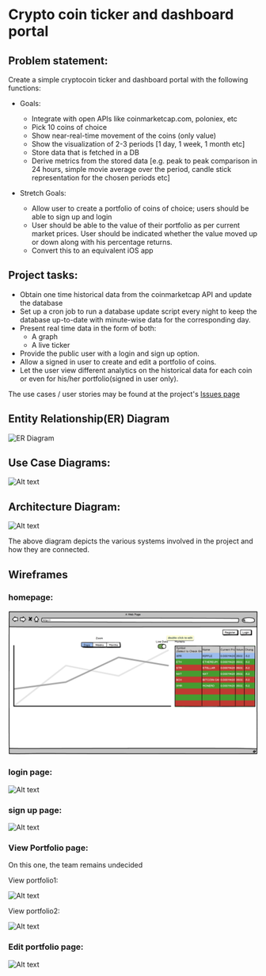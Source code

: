 # Crypto coin ticker and dashboard portal

## Problem statement:

Create a simple cryptocoin ticker and dashboard portal with the following functions:

- Goals:
  - Integrate with open APIs like coinmarketcap.com, poloniex, etc
  - Pick 10 coins of choice
  - Show near-real-time movement of the coins (only value)
  - Show the visualization of 2-3 periods [1 day, 1 week, 1 month etc]
  - Store data that is fetched in a DB
  - Derive metrics from the stored data [e.g. peak to peak comparison in 24 hours, simple movie average over the period, candle stick representation for the chosen periods etc]

- Stretch Goals:
  - Allow user to create a portfolio of coins of choice; users should be able to sign up and login
  - User should be able to the value of their portfolio as per current market prices. User should be indicated whether the value moved up or down along with his percentage returns.
  - Convert this to an equivalent iOS app

## Project tasks:

- Obtain one time historical data from the coinmarketcap API and update the database
- Set up a cron job to run a database update script every night to keep the database up-to-date with minute-wise data for the corresponding day.
- Present real time data in the form of both:
  - A graph
  - A live ticker
- Provide the public user with a login and sign up option.
- Allow a signed in user to create and edit a portfolio of coins.
- Let the user view different analytics on the historical data for each coin or even for his/her portfolio(signed in user only).


The use cases / user stories may be found at the project's [Issues page](https://github.com/shubhamzanwar/cryptocoin-folio/issues)

## Entity Relationship(ER) Diagram

![ER Diagram](https://github.com/shubhamzanwar/cryptocoin-folio/blob/master/Docs/images/er.jpg)

## Use Case Diagrams:

![Alt text](https://github.com/shubhamzanwar/cryptocoin-folio/blob/master/Docs/images/usecaseDiagram.png)

## Architecture Diagram:

![Alt text](https://github.com/shubhamzanwar/cryptocoin-folio/blob/master/Docs/images/architechtureDiagram.png)

The above diagram depicts the various systems involved in the project and how they are connected.

## Wireframes

### homepage:

![Alt text](https://github.com/TechUniv2018/cryptocoin-folio/blob/master/Docs/wireframes/homepage.png)

### login page:

![Alt text](https://github.com/shubhamzanwar/cryptocoin-folio/blob/master/Docs/wireframes/login.png)

### sign up page:

![Alt text](https://github.com/shubhamzanwar/cryptocoin-folio/blob/master/Docs/wireframes/register.png)

### View Portfolio page:

On this one, the team remains undecided

View portfolio1:

![Alt text](https://github.com/shubhamzanwar/cryptocoin-folio/blob/master/Docs/wireframes/viewportfolio1.png)

View portfolio2:

![Alt text](https://github.com/shubhamzanwar/cryptocoin-folio/blob/master/Docs/wireframes/viewportfolio2.png)

### Edit portfolio page:

![Alt text](https://github.com/shubhamzanwar/cryptocoin-folio/blob/master/Docs/wireframes/editportfolio.png)
